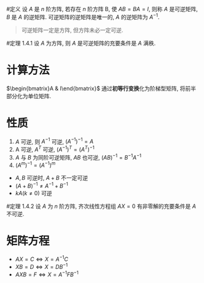 #定义 设 $A$ 是 $n$ 阶方阵, 若存在 $n$ 阶方阵 B, 使 $AB=BA=I$, 则称 $A$ 是可逆矩阵, $B$ 是 $A$ 的逆矩阵. 
可逆矩阵的逆矩阵是唯一的, $A$ 的逆矩阵为 $A^{-1}$.

>可逆矩阵一定是方阵, 但方阵未必一定可逆. 

#定理 1.4.1 设 $A$ 为方阵, 则 $A$ 是可逆矩阵的充要条件是 $A$ 满秩.
# 计算方法
$\begin{bmatrix}A & I\end{bmatrix}$ 通过**初等行变换**化为阶梯型矩阵, 将前半部分化为单位矩阵. 
# 性质
1. $A$ 可逆, 则 $A^{-1}$ 可逆, $(A^{-1})^{-1} = A$
2. A 可逆, $A^T$ 可逆, $(A^{-1})^T = (A^T)^{-1}$
3. $A$ 与 $B$ 为同阶可逆矩阵, $AB$ 也可逆, $(AB) ^{-1} = B^{-1} A^{-1}$
4. $(A^m)^{-1} = (A^{-1})^m$
- $A, B$ 可逆时, $A+B$ 不一定可逆
- $(A + B)^{-1} \neq A^{-1} + B^{-1}$
- $kA (k\neq 0)$ 可逆

#定理 1.4.2 设 $A$ 为 $n$ 阶方阵, 齐次线性方程组 $AX=0$ 有非零解的充要条件是 $A$ 不可逆. 

# 矩阵方程
- $AX = C \Leftrightarrow X = A^{-1}C$
- $XB = D \Leftrightarrow X = DB^{-1}$
- $AXB = F \Leftrightarrow X = A^{-1}FB^{-1}$


